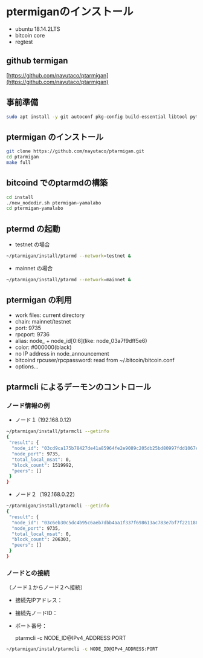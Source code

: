 # ptermiganのインストール
* ubuntu 18.14.2LTS
* bitcoin core
* regtest

## github termigan

[https://github.com/nayutaco/ptarmigan](https://github.com/nayutaco/ptarmigan)

## 事前準備

```bash
sudo apt install -y git autoconf pkg-config build-essential libtool python3 wget jq bc
```

## ptermigan のインストール

```bash
git clone https://github.com/nayutaco/ptarmigan.git
cd ptarmigan
make full
```

## bitcoind でのptarmdの構築

```bash
cd install
./new_nodedir.sh ptermigan-yamalabo
cd ptermigan-yamalabo
```

## ptermd の起動

* testnet の場合

```bash
~/ptarmigan/install/ptarmd --network=testnet &
```

* mainnet の場合

```bash
~/ptarmigan/install/ptarmd --network=mainnet &
```

## ptermigan の利用

* work files: current directory
* chain: mainnet/testnet
* port: 9735
* rpcport: 9736
* alias: node_ + node_id[0:6](like: node_03a7f9dff5e6)
* color: #000000(black)
* no IP address in node_announcement
* bitcoind rpcuser/rpcpassword: read from ~/.bitcoin/bitcoin.conf
* options...

## ptarmcli によるデーモンのコントロール

### ノード情報の例

* ノード１ (192.168.0.12)

```bash
~/ptarmigan/install/ptarmcli --getinfo
{
 "result": {
  "node_id": "03cd9ca175b78427de41a85964fe2e9089c205db25bd80997fdd1067e302747c09",
  "node_port": 9735,
  "total_local_msat": 0,
  "block_count": 1519992,
  "peers": []
 }
}

```

* ノード２（192.168.0.22）

```bash
~/ptarmigan/install/ptarmcli --getinfo
{
 "result": {
  "node_id": "03c6eb30c5dc4b95c6aeb7dbb4aa1f337f698613ac783e7bf7f221188c83483d06",
  "node_port": 9735,
  "total_local_msat": 0,
  "block_count": 206303,
  "peers": []
 }
}

```

### ノードとの接続

（ノード１からノード２へ接続）

* 接続先IPアドレス：
* 接続先ノードID：
* ポート番号：

	ptarmcli -c NODE_ID@IPv4_ADDRESS:PORT
	


```bash
~/ptarmigan/instal/ptarmcli -c NODE_ID@IPv4_ADDRESS:PORT
```